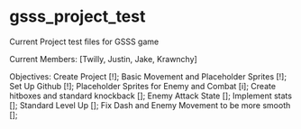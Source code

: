 # gsss_project_test
 Current Project test files for GSSS game

 Current Members: [Twilly, Justin, Jake, Krawnchy]

 Objectives:
 Create Project [!];
 Basic Movement and Placeholder Sprites [!];
 Set Up Github [!];
 Placeholder Sprites for Enemy and Combat [i];
 Create hitboxes and standard knockback [];
 Enemy Attack State [];
 Implement stats [];
 Standard Level Up [];
 Fix Dash and Enemy Movement to be more smooth [];
